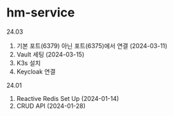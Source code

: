 # hm-service

24.03
1. 기본 포트(6379) 아닌 포트(6375)에서 연결 (2024-03-11)
2. Vault 세팅 (2024-03-15)
3. K3s 설치 
4. Keycloak 연결 

24.01
1. Reactive Redis Set Up (2024-01-14)
2. CRUD API (2024-01-28)